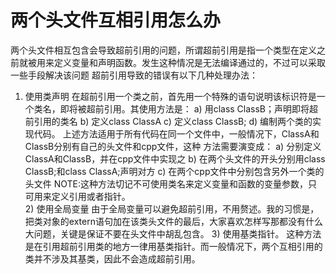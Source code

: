 
# 两个头文件互相引用怎么办

两个头文件相互包含会导致超前引用的问题，所谓超前引用是指一个类型在定义之前就被用来定义变量和声明函数。发生这种情况是无法编译通过的，不过可以采取一些手段解决该问题
    超前引用导致的错误有以下几种处理办法：
   1) 使用类声明
   在超前引用一个类之前，首先用一个特殊的语句说明该标识符是一个类名，即将被超前引用。其使用方法是：
           a)  用class ClassB；声明即将超前引用的类名
           b)  定义class ClassA
           c)  定义class ClassB;
           d)  编制两个类的实现代码。
    上述方法适用于所有代码在同一个文件中，一般情况下，ClassA和ClassB分别有自己的头文件和cpp文件，这种
方法需要演变成：
           a) 分别定义ClassA和ClassB，并在cpp文件中实现之
           b) 在两个头文件的开头分别用class ClassB;和class ClassA;声明对方
           c) 在两个cpp文件中分别包含另外一个类的头文件
    NOTE:这种方法切记不可使用类名来定义变量和函数的变量参数，只可用来定义引用或者指针。    
    2) 使用全局变量
    由于全局变量可以避免超前引用，不用赘述。我的习惯是，把类对象的extern语句加在该类头文件的最后，大家喜欢怎样写那都没有什么大问题，关键是保证不要在头文件中胡乱包含。
    3) 使用基类指针。
    这种方法是在引用超前引用类的地方一律用基类指针。而一般情况下，两个互相引用的类并不涉及其基类，因此不会造成超前引用。